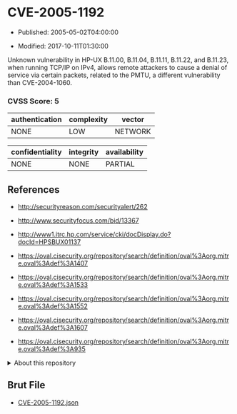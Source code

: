 # CVE-2005-1192

- Published: 2005-05-02T04:00:00

- Modified: 2017-10-11T01:30:00

Unknown vulnerability in HP-UX B.11.00, B.11.04, B.11.11, B.11.22, and B.11.23, when running TCP/IP on IPv4, allows remote attackers to cause a denial of service via certain packets, related to the PMTU, a different vulnerability than CVE-2004-1060.

### CVSS Score: **5**

| authentication | complexity | vector |
| --- | --- | --- |
| NONE | LOW | NETWORK |

| confidentiality | integrity | availability |
| --- | --- | --- |
| NONE | NONE | PARTIAL |

## References

* http://securityreason.com/securityalert/262

* http://www.securityfocus.com/bid/13367

* http://www1.itrc.hp.com/service/cki/docDisplay.do?docId=HPSBUX01137

* https://oval.cisecurity.org/repository/search/definition/oval%3Aorg.mitre.oval%3Adef%3A1407

* https://oval.cisecurity.org/repository/search/definition/oval%3Aorg.mitre.oval%3Adef%3A1533

* https://oval.cisecurity.org/repository/search/definition/oval%3Aorg.mitre.oval%3Adef%3A1552

* https://oval.cisecurity.org/repository/search/definition/oval%3Aorg.mitre.oval%3Adef%3A1607

* https://oval.cisecurity.org/repository/search/definition/oval%3Aorg.mitre.oval%3Adef%3A935

<details>
<summary>About this repository</summary> 

  This repository is part of the project [Live Hack CVE](https://github.com/Live-Hack-CVE). Main website can be found [www.live-hack.org](https://www.live-hack.org) 
  
  Made by [Sn0wAlice](https://github.com/Sn0wAlice) for the people that care about security and need to have a feed of the latest CVEs. Hope you enjoy it, don't forget to star the repo and follow me on [Twitter](https://twitter.com/Sn0wAlice) and [Github](https://github.com/Sn0wAlice). And that is my [personnal website](https://www.alice-snow.me/)

  - [Home Page](https://github.com/Live-Hack-CVE)
  - [Framework](https://github.com/Live-Hack-CVE/cve-framework)
  - [CVE database](https://github.com/Live-Hack-CVE/full_database)
  - [Changelog](https://github.com/Live-Hack-CVE/Changelog)
</details>

## Brut File

* [CVE-2005-1192.json](https://raw.githubusercontent.com/Live-Hack-CVE/full_database/main/cves/2005/CVE-2005-1192.json)

